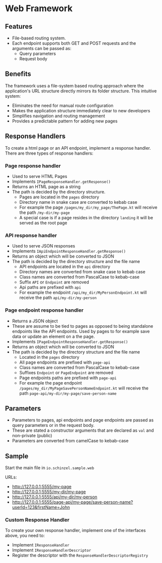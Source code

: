 # Web Framework
## Features
- File-based routing system.
- Each endpoint supports both GET and POST requests and the arguments can be passed as:
    - Query parameters
    - Request body

## Benefits
The framework uses a file-system based routing approach where the
application's URL structure directly mirrors its folder structure.
This intuitive system:
- Eliminates the need for manual route configuration
- Makes the application structure immediately clear to new developers
- Simplifies navigation and routing management
- Provides a predictable pattern for adding new pages

## Response Handlers
To create a html page or an API endpoint, implement a response handler.
There are three types of response handlers:

### Page response handler
- Used to serve HTML Pages
- Implements `IPageResponseHandler.getResponse()`
- Returns an HTML page as a string
- The path is decided by the directory structure.
  - Pages are located in the `pages` directory
  - Directory name in snake case are converted to kebab case
  - For example the page `/pages/my_dir/my_page/ThePage.kt` will receive the path `/my-dir/my-page` 
  - A special case is if a page resides in the directory `landing` it will be served as the root page

### API response handler
- Used to serve JSON responses
- Implements `IApiEndpointResponseHandler.getResponse()`
- Returns an object which will be converted to JSON
- The path is decided by the directory structure and the file name
  - API endpoints are located in the `api` directory
  - Directory names are converted from snake case to kebab case
  - Class names are converted from PascalCase to kebab-case
  - Suffix `API` or `Endpoint` are removed
  - Api paths are prefixed with `api`
  - For example the endpoint `/api/my_dir/MyPersonEndpoint.kt` will receive the path `api/my-dir/my-person`
  
  
### Page endpoint response handler 
- Returns a JSON object
- These are assume to be tied to pages as opposed to being standalone endpoints like the API endpoints.
  Used by pages to for example save data or update an element on a the page.
- Implements `IPageEndpointResponseHandler.getResponse()`
- Returns an object which will be converted to JSON
- The path is decided by the directory structure and the file name
    - Located in the `pages` directory
    - All page endpoints are prefixed with `page-api`
    - Class names are converted from PascalCase to kebab-case
    - Suffixes `Endpoint` or `PageEndpoint` are removed
    - Page endpoints paths are prefixed with `page-api`
    - For example the page endpoint `/pages/my_dir/MyPageSavePersonNameEndpoint.kt` 
      will receive the path `page-api/my-dir/my-page/save-person-name`


## Parameters
- Parameters to pages, api endpoints and page endpoints 
are passed as query parameters or in the request body.
- These are stated a constructor arguments that are declared as `val` and non-private (public)
- Parameters are converted from camelCase to kebab-case
  
## Sample
Start the main file in `io.schinzel.sample.web`

URLs:
- http://127.0.0.1:5555/my-page
- http://127.0.0.1:5555/my-dir/my-page
- http://127.0.0.1:5555/api/my-dir/my-person
- http://127.0.0.1:5555/page-api/my-page/save-person-name?userId=123&firstName=John

### Custom Response Handler
To create your own response handler, implement one of the interfaces above, you need to:
- Implement `IResponseHandler`
- Implement `IResponseHandlerDescriptor`
- Register the descriptor with the `ResponseHandlerDescriptorRegistry`

